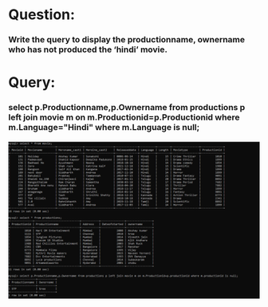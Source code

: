 # Question:
### Write the query to display the productionname, ownername who has not produced the ‘hindi’ movie.
# Query:
### select p.Productionname,p.Ownername from productions p left join movie m on m.Productionid=p.Productionid where m.Language="Hindi" where m.Language is null;
![Alt Text](https://github.com/P99003664/MySQL/blob/main/Day1/AQImages/aq7.png)<br />

